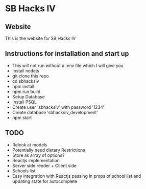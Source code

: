 # SB Hacks IV

## Website

This is the website for SB Hacks IV

## Instructions for installation and start up
 - This will not run without a .env file which I will give you
 - Install nodejs
 - git clone this repo
 - cd sbhacksiv
 - npm install
 - npm run build
 - Setup Database
  - Install PSQL
  - Create user 'sbhacksiv' with password '1234'
  - Create database 'sbhacksiv_development'
 - npm start

## TODO
 - Relook at models
  - Potentially need dietary Restrictions
   - Store as array of options?
 - Reactjs implementation
  - Server side render + Client side
 - Schools list
  - Easy integration with Reactjs passing in props of school list and updating state for autocomplete
